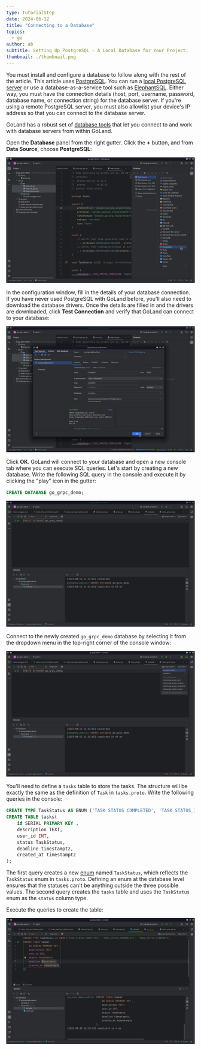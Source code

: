 ```yaml
---
type: TutorialStep
date: 2024-06-12
title: "Connecting to a Database"
topics:
  - go
author: ab
subtitle: Setting Up PostgreSQL - A Local Database for Your Project.
thumbnail: ./thumbnail.png
---
```


You must install and configure a database to follow along with the rest of the article. This article uses [PostgreSQL](https://www.postgresql.org/). You can run a [local PostgreSQL server](https://www.postgresql.org/download/) or use a database-as-a-service tool such as [ElephantSQL](https://www.elephantsql.com/). Either way, you must have the connection details (host, port, username, password, database name, or connection string) for the database server. If you're using a remote PostgreSQL server, you must also allowlist your device's IP address so that you can connect to the database server.

GoLand has a robust set of [database tools](https://www.jetbrains.com/help/go/relational-databases.html) that let you connect to and work with database servers from within GoLand.

Open the **Database** panel from the right gutter. Click the **+** button, and from **Data Source**, choose **PostgreSQL**:

![Choosing the database type](./images/1.png)

In the configuration window, fill in the details of your database connection. If you have never used PostgreSQL with GoLand before, you'll also need to download the database drivers. Once the details are filled in and the drivers are downloaded, click **Test Connection** and verify that GoLand can connect to your database:

![The database connection configuration window](./images/2.png)

Click **OK**. GoLand will connect to your database and open a new console tab where you can execute SQL queries. Let's start by creating a new database. Write the following SQL query in the console and execute it by clicking the "play" icon in the gutter:

```sql
CREATE DATABASE go_grpc_demo;
```

![Creating a new database](./images/3.png)

Connect to the newly created `go_grpc_demo` database by selecting it from the dropdown menu in the top-right corner of the console window:

![Choosing the database connection](./images/4.png)

You'll need to define a `tasks` table to store the tasks. The structure will be exactly the same as the definition of `Task` in `tasks.proto`. Write the following queries in the console:

```sql
CREATE TYPE TaskStatus AS ENUM ('TASK_STATUS_COMPLETED', 'TASK_STATUS_INCOMPLETE', 'TASK_STATUS_STARTED');
CREATE TABLE tasks(
    id SERIAL PRIMARY KEY ,
    description TEXT,
    user_id INT,
    status TaskStatus,
    deadline timestamptz,
    created_at timestamptz
);
```

The first query creates a new [enum](https://www.postgresql.org/docs/current/datatype-enum.html) named `TaskStatus`, which reflects the `TaskStatus` enum in `tasks.proto`. Defining an enum at the database level ensures that the statuses can't be anything outside the three possible values. The second query creates the `tasks` table and uses the `TaskStatus` enum as the `status` column type.

Execute the queries to create the table:

![Creating the tasks table](./images/5.png)

